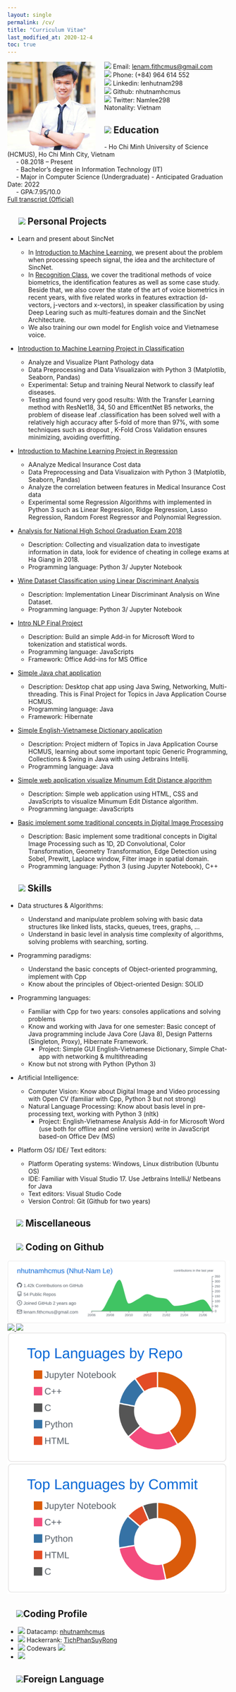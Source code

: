 ```yaml
---
layout: single
permalink: /cv/
title: "Curriculum Vitae"
last_modified_at: 2020-12-4
toc: true
---
```


<div> 
<a href="https://github.com/anuraghazra/github-readme-stats">
  <img align="left" width="200" src="/assets/img/avt/avt_2.jpg"/>
</a>
</div>


&nbsp;&nbsp;&nbsp;&nbsp; <a><img src="https://img.icons8.com/fluent/15/000000/email-open.png"/></a> Email: lenam.fithcmus@gmail.com <br>
&nbsp;&nbsp;&nbsp;&nbsp; <a><img src="https://img.icons8.com/fluent/15/000000/cell-phone.png"/></a> Phone: (+84) 964 614 552 <br>
&nbsp;&nbsp;&nbsp;&nbsp; <a><img src="https://img.icons8.com/fluent/15/000000/linkedin.png"/></a> Linkedin: lenhutnam298 <br>
&nbsp;&nbsp;&nbsp;&nbsp; <a> <img src="https://img.icons8.com/color/15/000000/github--v1.png"/></a> Github: nhutnamhcmus <br>
&nbsp;&nbsp;&nbsp;&nbsp; <a> <img src="https://img.icons8.com/fluent/15/000000/twitter.png"/></a> Twitter: Namlee298 <br>
&nbsp;&nbsp;&nbsp;&nbsp; Natonality: Vietnam <br>

## &nbsp;&nbsp;&nbsp;&nbsp;<img src="https://img.icons8.com/fluent/48/000000/university.png"/>&nbsp;Education

&nbsp;&nbsp;&nbsp;&nbsp; - Ho Chi Minh University of Science (HCMUS), Ho Chi Minh City, Vietnam  <br>
&nbsp;&nbsp;&nbsp;&nbsp; - 08.2018 – Present <br>
&nbsp;&nbsp;&nbsp;&nbsp; - Bachelor’s degree in Information Technology (IT)<br>
&nbsp;&nbsp;&nbsp;&nbsp; - Major in Computer Science (Undergraduate) - Anticipated Graduation Date: 2022<br>
&nbsp;&nbsp;&nbsp;&nbsp; - GPA:7.95/10.0 <br>
[Full transcript (Official)](https://drive.google.com/file/d/1U2fe7NfBfiRUw4pfSsZuHV7ICRix7x4_/view?usp=sharing)<br>

## &nbsp;&nbsp;&nbsp;&nbsp; <img src="https://img.icons8.com/color/48/000000/project.png"/>&nbsp;Personal Projects
- Learn and present about SincNet
  - In [Introduction to Machine Learning](https://github.com/nhutnamhcmus/introduction-to-machine-learning-hcmus-presentation), we present about the problem when processing speech signal, the idea and the architecture of SincNet.
  - In [Recognition Class](https://github.com/nhutnamhcmus/hcmus-recognition-presentation), we cover the traditional methods of voice biometrics, the identification features as well as some case study. Beside that, we also cover the state of the art of voice biometrics in recent years, with five related works in features extraction (d-vectors, j-vectors and x-vectors), in speaker classification by using Deep Learing such as multi-features domain and the SincNet Architecture.
  - We also training our own model for English voice and Vietnamese voice.

- [Introduction to Machine Learning Project in Classification](https://github.com/nhutnamhcmus/ml-lab-02-classification)
  - Analyze and Visualize Plant Pathology data
  - Data Preprocessing and Data Visualizaion with Python 3 (Matplotlib, Seaborn, Pandas)
  - Experimental: Setup and training Neural Network to classify leaf diseases.
  - Testing and found very good results: With the Transfer Learning method with ResNet18, 34, 50 and EfficentNet B5 networks, the problem of disease leaf .classification has been solved well with a relatively high accuracy after 5-fold of more than 97%, with some techniques such as dropout , K-Fold Cross Validation ensures minimizing, avoiding overfitting.

- [Introduction to Machine Learning Project in Regression](https://github.com/nhutnamhcmus/lab-01-regression)
  - AAnalyze Medical Insurance Cost data
  - Data Preprocessing and Data Visualizaion with Python 3 (Matplotlib, Seaborn, Pandas)
  - Analyze the correlation between features in Medical Insurance Cost data
  - Experimental some Regression Algorithms with implemented in Python 3 such as Linear Regression, Ridge Regression, Lasso Regression, Random Forest Regressor and Polynomial Regression.

- [Analysis for National High School Graduation Exam 2018](https://github.com/nhutnamhcmus/thpt-qg-2018)
  - Description: Collecting and visualization data to investigate information in data, look for evidence of cheating in college exams at Ha Giang in 2018.
  - Programming language: Python 3/ Jupyter Notebook

- [Wine Dataset Classification using Linear Discriminant Analysis](https://github.com/nhutnamhcmus/wine-linear-discriminant-analysis)
  - Description: Implementation Linear Discriminant Analysis on Wine Dataset.
  - Programming language: Python 3/ Jupyter Notebook

- [Intro NLP Final Project](https://github.com/nhutnamhcmus/nlp-word-addin)
  - Description: Build an simple Add-in for Microsoft Word to tokenization and statistical words.
  - Programming language: JavaScripts
  - Framework: Office Add-ins for MS Office

- [Simple Java chat application](https://github.com/nhutnamhcmus/Chat-App)
  - Description: Desktop chat app using Java Swing, Networking, Multi-threading. This is Final Project for Topics in Java Application Course HCMUS.
  - Programming language: Java 
  - Framework: Hibernate

- [Simple English-Vietnamese Dictionary application](https://github.com/nhutnamhcmus/Dictionary)
  - Description: Project midtern of Topics in Java Application Course HCMUS, learning about some important topic Generic Programming, Collections & Swing in Java with using Jetbrains Intellij.
  - Programming language: Java 

- [Simple web application visualize Minumum Edit Distance algorithm](https://github.com/nhutnamhcmus/simple-med)
  - Description: Simple web application using HTML, CSS and JavaScripts to visualize Minumum Edit Distance algorithm.
  - Programming language: JavaScripts 

- [Basic implement some traditional concepts in Digital Image Processing](https://github.com/nhutnamhcmus/dip)
  - Description: Basic implement some traditional concepts in Digital Image Processing such as 1D, 2D Convolutional, Color Transformation, Geometry Transformation, Edge Detection using Sobel, Prewitt, Laplace window, Filter image in spatial domain.
  - Programming language: Python 3 (using Jupyter Notebook), C++

## &nbsp;&nbsp;&nbsp;&nbsp; <img src="https://img.icons8.com/fluent/48/000000/development-skill.png"/>&nbsp;Skills

- Data structures & Algorithms:
  - Understand and manipulate problem solving with basic data structures like linked lists, stacks, queues,
trees, graphs, …
  - Understand in basic level in analysis time complexity of algorithms, solving problems with searching,
sorting.
- Programming paradigms:
  - Understand the basic concepts of Object-oriented programming, implement with Cpp
  - Know about the principles of Object-oriented Design: SOLID
- Programming languages:
  - Familiar with Cpp for two years: consoles applications and solving problems
  - Know and working with Java for one semester: Basic concept of Java programming include Java
Core (Java 8), Design Patterns (Singleton, Proxy), Hibernate Framework.
    - Project: Simple GUI English-Vietnamese Dictionary, Simple Chat-app with networking &
multithreading
  - Know but not strong with Python (Python 3)
- Artificial Intelligence:
  - Computer Vision: Know about Digital Image and Video processing with Open CV (familiar with Cpp,
Python 3 but not strong)
  - Natural Language Processing: Know about basis level in pre-processing text, working with Python 3
(nltk)
    - Project: English-Vietnamese Analysis Add-in for Microsoft Word (use both for offline and
online version) write in JavaScript based-on Office Dev (MS)

- Platform OS/ IDE/ Text editors:
  - Platform Operating systems: Windows, Linux distribution (Ubuntu OS)
  - IDE: Familiar with Visual Studio 17. Use Jetbrains IntelliJ/ Netbeans for Java
  - Text editors: Visual Studio Code
  - Version Control: Git (Github for two years)

## &nbsp;&nbsp;&nbsp;&nbsp;<img src="https://img.icons8.com/color/48/000000/metamorphose.png"/>&nbsp;Miscellaneous

## &nbsp;&nbsp;&nbsp;&nbsp;<img src="https://img.icons8.com/color/48/000000/github-2.png"/> Coding on Github
<a href="https://github.com/anuraghazra/github-readme-stats">
  <img align="left" src="https://raw.githubusercontent.com/nhutnamhcmus/nhutnamhcmus/master/profile-summary-card-output/github/0-profile-details.svg"/>
</a>

<a href="https://github.com/anuraghazra/github-readme-stats">
  <img src="https://github-readme-stats.vercel.app/api?username=nhutnamhcmus&count_private=true&show_icons=true" />
</a>
<a href="https://github.com/anuraghazra/github-readme-stats">
  <img src="https://github-readme-stats.vercel.app/api/top-langs/?username=nhutnamhcmus" />
</a>
<div> 
<a href="https://github.com/anuraghazra/github-readme-stats">
  <img align="left" src="https://raw.githubusercontent.com/nhutnamhcmus/nhutnamhcmus/master/profile-summary-card-output/github/1-repos-per-language.svg" />
</a>
<a href="https://github.com/anuraghazra/github-readme-stats">
  <img src="https://raw.githubusercontent.com/nhutnamhcmus/nhutnamhcmus/master/profile-summary-card-output/github/2-most-commit-language.svg" />
</a>
</div>

## &nbsp;&nbsp;&nbsp;&nbsp;<img src="https://img.icons8.com/bubbles/48/000000/code.png"/>Coding Profile

- <img src="https://www.datacamp.com/datacamp-sq.png?v=20102020" width="48"/>&nbsp;Datacamp: [nhutnamhcmus](https://www.datacamp.com/profile/nhutnamhcmus)
- <img src="https://upload.wikimedia.org/wikipedia/commons/4/40/HackerRank_Icon-1000px.png" width="48"/>&nbsp;Hackerrank: [TichPhanSuyRong](https://www.hackerrank.com/TichPhanSuyRong)
- <img src="https://shankxwebdev.com/wp-content/uploads/2016/03/Screen-Shot-2016-03-28-at-7.51.42-AM.png" width="48"/>&nbsp;Codewars ![](https://www.codewars.com/users/TichPhanSuyRong/badges/large)
- <img src="https://projecteuler.net/profile/tichphansuyrong.png"/>&nbsp;

## &nbsp;&nbsp;&nbsp;&nbsp;<img src="https://img.icons8.com/cute-clipart/48/000000/language.png"/>Foreign Language


